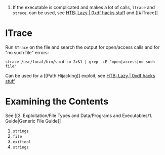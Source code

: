 
1. If the executable is complicated and makes a lot of calls, `ltrace` and `strace`, can be used, see [HTB: Lazy | 0xdf hacks stuff](https://0xdf.gitlab.io/2020/07/29/htb-lazy.html#priv-mitsos--root) and [[#lTrace]]


# lTrace

Run `STrace` on the file and search the output for open/access calls and for "no such file" errors:

```
strace /usr/local/bin/suid-so 2>&1 | grep -iE "open|access|no such file"
```

Can be used for a [[Path Hijacking]] exploit, see [HTB: Lazy | 0xdf hacks stuff](https://0xdf.gitlab.io/2020/07/29/htb-lazy.html#priv-mitsos--root)

# Examining the Contents

See [[3. Exploitation/File Types and Data/Programs and Executables/1. Guide|Generic File Guide]]

1. `strings`
2. `file`
3. `exiftool`
4. `strings`
